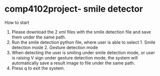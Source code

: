 # comp4102project- smile detector

How to start
  1. Please download the 2 xml files with the smile detection file and save them under the same path.
  2. Run the smile detection python file, where user is able to select 1. Smile detection mode 2. Gesture detection mode
  3. When detecting the user is smiling under smile detection mode, or user is raising V sign under gesture detection mode, the system will automatically save a result image to file under the same path.
  4. Press q to exit the system.
